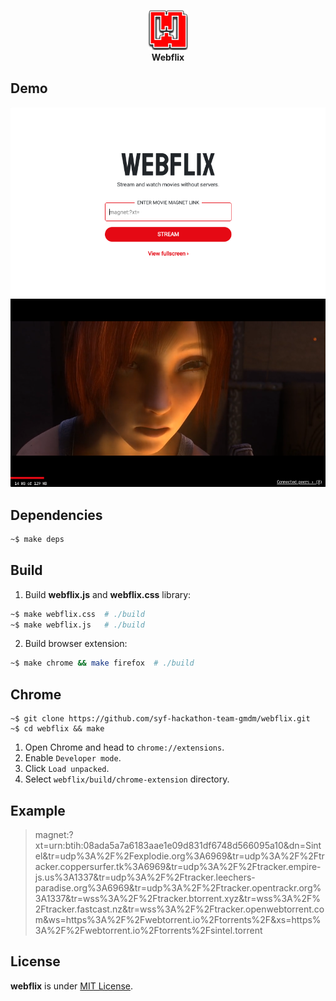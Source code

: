 <p align="center">
  <img src="./source/extension/assets/64.png">
  <br/>
  <strong>Webflix</strong>
</p>

## Demo

<p align="center">
  <img src="./.github/landing.png">
  <img src="./.github/stream.png">
</p>

## Dependencies

```bash
~$ make deps
```

## Build

1. Build **webflix.js** and **webflix.css** library:

```bash
~$ make webflix.css  # ./build
~$ make webflix.js   # ./build
```

2. Build browser extension:

```bash
~$ make chrome && make firefox  # ./build
```

## Chrome

```
~$ git clone https://github.com/syf-hackathon-team-gmdm/webflix.git
~$ cd webflix && make
```

1. Open Chrome and head to `chrome://extensions`.
2. Enable `Developer mode`.
3. Click `Load unpacked`.
4. Select `webflix/build/chrome-extension` directory.

## Example

> magnet:?xt=urn:btih:08ada5a7a6183aae1e09d831df6748d566095a10&dn=Sintel&tr=udp%3A%2F%2Fexplodie.org%3A6969&tr=udp%3A%2F%2Ftracker.coppersurfer.tk%3A6969&tr=udp%3A%2F%2Ftracker.empire-js.us%3A1337&tr=udp%3A%2F%2Ftracker.leechers-paradise.org%3A6969&tr=udp%3A%2F%2Ftracker.opentrackr.org%3A1337&tr=wss%3A%2F%2Ftracker.btorrent.xyz&tr=wss%3A%2F%2Ftracker.fastcast.nz&tr=wss%3A%2F%2Ftracker.openwebtorrent.com&ws=https%3A%2F%2Fwebtorrent.io%2Ftorrents%2F&xs=https%3A%2F%2Fwebtorrent.io%2Ftorrents%2Fsintel.torrent

## License

**webflix** is under [MIT License](./LICENSE).
